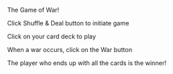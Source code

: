 The Game of War!

Click Shuffle & Deal button to initiate game

Click on your card deck to play

When a war occurs, click on the War button

The player who ends up with all the cards is the winner!